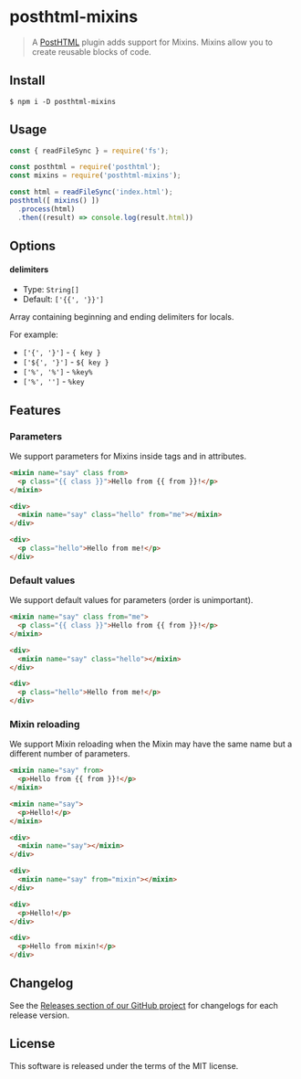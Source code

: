 # posthtml-mixins

> A [PostHTML](https://github.com/posthtml/posthtml) plugin adds support for Mixins. Mixins allow you to create reusable blocks of code.

## Install

```
$ npm i -D posthtml-mixins
```

## Usage

```js
const { readFileSync } = require('fs');

const posthtml = require('posthtml');
const mixins = require('posthtml-mixins');

const html = readFileSync('index.html');
posthtml([ mixins() ])
  .process(html)
  .then((result) => console.log(result.html))
```

## Options

#### delimiters

  * Type: `String[]`
  * Default: `['{{', '}}']`

Array containing beginning and ending delimiters for locals.

For example:

  * `['{', '}']` - `{ key }`
  * `['${', '}']` - `${ key }`
  * `['%', '%']` - `%key%`
  * `['%', '']` - `%key`

## Features

### Parameters

We support parameters for Mixins inside tags and in attributes.

```html
<mixin name="say" class from>
  <p class="{{ class }}">Hello from {{ from }}!</p>
</mixin>

<div>
  <mixin name="say" class="hello" from="me"></mixin>
</div>
```

```html
<div>
  <p class="hello">Hello from me!</p>
</div>
```

### Default values

We support default values for parameters (order is unimportant).

```html
<mixin name="say" class from="me">
  <p class="{{ class }}">Hello from {{ from }}!</p>
</mixin>

<div>
  <mixin name="say" class="hello"></mixin>
</div>
```

```html
<div>
  <p class="hello">Hello from me!</p>
</div>
```

### Mixin reloading

We support Mixin reloading when the Mixin may have the same name but a different number of parameters.

```html
<mixin name="say" from>
  <p>Hello from {{ from }}!</p>
</mixin>

<mixin name="say">
  <p>Hello!</p>
</mixin>

<div>
  <mixin name="say"></mixin>
</div>

<div>
  <mixin name="say" from="mixin"></mixin>
</div>
```

```html
<div>
  <p>Hello!</p>
</div>

<div>
  <p>Hello from mixin!</p>
</div>
```

## Changelog

See the [Releases section of our GitHub project](https://github.com/mrmlnc/posthtml-mixins/releases) for changelogs for each release version.

## License

This software is released under the terms of the MIT license.
